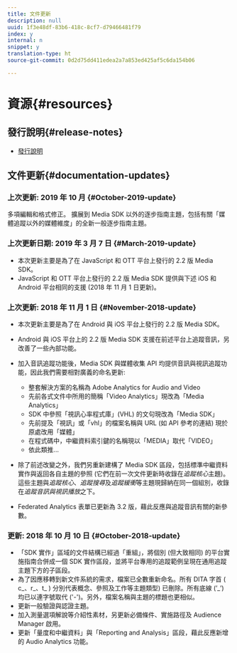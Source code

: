 ```yaml
---
title: 文件更新
description: null
uuid: 1f3e48df-83b6-418c-8cf7-d79466481f79
index: y
internal: n
snippet: y
translation-type: ht
source-git-commit: 0d2d75dd411edea2a7a853ed425af5c6da154b06

---
```



# 資源{#resources}

## 發行說明{#release-notes}

* [發行說明](https://docs.adobe.com/content/help/zh-Hant/release-notes/experience-cloud/current.html)

## 文件更新{#documentation-updates}

### 上次更新: 2019 年 10 月 {#October-2019-update}

多項編輯和格式修正。
擴展到 Media SDK 以外的逐步指南主題，包括有關「媒體追蹤以外的媒體維度」的全新一般逐步指南主題。


### 上次更新日期: 2019 年 3 月 7 日 {#March-2019-update}

* 本次更新主要是為了在 JavaScript 和 OTT 平台上發行的 2.2 版 Media SDK。
* JavaScript 和 OTT 平台上發行的 2.2 版 Media SDK 提供與下述 iOS 和 Android 平台相同的支援 (2018 年 11 月 1 日更新)。

### 上次更新: 2018 年 11 月 1 日 {#November-2018-update}

* 本次更新主要是為了在 Android 與 iOS 平台上發行的 2.2 版 Media SDK。
* Android 與 iOS 平台上的 2.2 版 Media SDK 支援在前述平台上追蹤音訊，另改善了一些內部功能。
* 加入音訊追蹤功能後，Media SDK 與媒體收集 API 均提供音訊與視訊追蹤功能，因此我們需要相對廣義的命名更新:

   * 整套解決方案的名稱為 Adobe Analytics for Audio and Video
   * 先前各式文件中所用的簡稱「Video Analytics」現改為「Media Analytics」
   * SDK 中參照「視訊心率程式庫」(VHL) 的文句現改為「Media SDK」
   * 先前提及「視訊」或「vhl」的檔案名稱與 URL (如 API 參考的連結) 現於原處改用「媒體」
   * 在程式碼中，中繼資料索引鍵的名稱現以「MEDIA」取代「VIDEO」
   * 依此類推...

* 除了前述改變之外，我們另重新建構了 Media SDK 區段，包括標準中繼資料實作與返回各自主題的參照 (它們在前一次文件更新時收錄在&#x200B;*追蹤核心*&#x200B;主題)。這些主題與&#x200B;*追蹤核心*、*追蹤搜尋*&#x200B;及&#x200B;*追蹤緩衝*&#x200B;等主題現歸納在同一個組別，收錄在&#x200B;*追蹤音訊與視訊播放*&#x200B;之下。

* Federated Analytics 表單已更新為 3.2 版，藉此反應與追蹤音訊有關的新參數。

### 更新: 2018 年 10 月 10 日 {#October-2018-update}

* 「SDK 實作」區域的文件結構已經過「重組」，將個別 (但大致相同) 的平台實施指南合併成一個 SDK 實作區段，並將平台專用的追蹤範例呈現在通用追蹤主題下方的子區段。
* 為了因應移轉到新文件系統的需求，檔案已全數重新命名。所有 DITA 字首 ( c_、r_、t_ ) 分別代表概念、參照及工作等主題類型) 已刪除。所有底線 (’_’) 均已以連字號取代 ('-')。另外，檔案名稱與主題的標題也更相似。
* 更新一般驗證與認證主題。
* 加入測量選項解說等介紹性素材，另更新必備條件、實施路徑及 Audience Manager 啟用。
* 更新「量度和中繼資料」與「Reporting and Analysis」區段，藉此反應新增的 Audio Analytics 功能。
